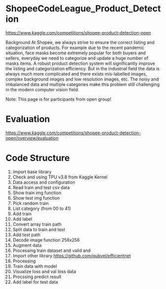 # ShopeeCodeLeague_Product_Detection
https://www.kaggle.com/competitions/shopee-product-detection-open

Background
At Shopee, we always strive to ensure the correct listing and categorization of products. For example due to the recent pandemic situation, face masks become extremely popular for both buyers and sellers, everyday we need to categorize and update a huge number of masks items. A robust product detection system will significantly improve the listing and categorization efficiency. But in the industrial field the data is always much more complicated and there exists mis-labelled images, complex background images and low resolution images, etc. The noisy and imbalanced data and multiple categories make this problem still challenging in the modern computer vision field.

Note: This page is for participants from open group!

# Evaluation
https://www.kaggle.com/competitions/shopee-product-detection-open/overview/evaluation

# Code Structure

1. Import base library
2. Check and using TPU v3.8 from Kaggle Kernel
3. Data access and configuration
4. Read train and test csv data
5. Show train img function
6. Show test img function
7. Pick random train 
8. List category (from 00 to 41)
9. Add train 
10. Add label
11. Convert array train path
12. Split data to train and test
13. Add test path
14. Decode image function 256x256
15. Augment data
16. Processing train dataset and valid and 
17. Import other library https://github.com/qubvel/efficientnet
18. Processing 
19. Train data with model
20. Visualize loss and val loss data
21. Procssing predict result
22. Add label for test data